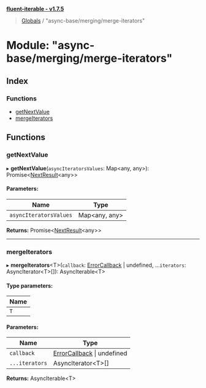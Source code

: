 **[fluent-iterable - v1.7.5](../README.md)**

> [Globals](../README.md) / "async-base/merging/merge-iterators"

# Module: "async-base/merging/merge-iterators"

## Index

### Functions

* [getNextValue](_async_base_merging_merge_iterators_.md#getnextvalue)
* [mergeIterators](_async_base_merging_merge_iterators_.md#mergeiterators)

## Functions

### getNextValue

▸ **getNextValue**(`asyncIteratorsValues`: Map\<any, any>): Promise\<[NextResult](../interfaces/_async_base_merging_merge_types_.nextresult.md)\<any>>

#### Parameters:

Name | Type |
------ | ------ |
`asyncIteratorsValues` | Map\<any, any> |

**Returns:** Promise\<[NextResult](../interfaces/_async_base_merging_merge_types_.nextresult.md)\<any>>

___

### mergeIterators

▸ **mergeIterators**\<T>(`callback`: [ErrorCallback](../interfaces/_types_base_.errorcallback.md) \| undefined, ...`iterators`: AsyncIterator\<T>[]): AsyncIterable\<T>

#### Type parameters:

Name |
------ |
`T` |

#### Parameters:

Name | Type |
------ | ------ |
`callback` | [ErrorCallback](../interfaces/_types_base_.errorcallback.md) \| undefined |
`...iterators` | AsyncIterator\<T>[] |

**Returns:** AsyncIterable\<T>
